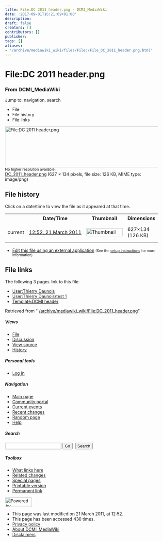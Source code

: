 ```yaml
---
title: File:DC 2011 header.png - DCMI_MediaWiki
date: '2017-09-01T16:21:09+01:00'
description: 
draft: false
creators: []
contributors: []
publisher: 
tags: []
aliases:
- "/archive/mediawiki_wiki/files/File:/File_DC_2011_header.png.html"
---
```


<a id="top"></a>
# File:DC 2011 header.png

### From DCMI\_MediaWiki

Jump to: navigation, search
<!-- start content -->
- File
- File history
- File links

 [<img alt="File:DC 2011 header.png" src="/images/9/9f/DC_2011_header.png" width="627" height="134">](/archive/mediawiki_wiki/files/DC_2011_header.png)  
<small>No higher resolution available.</small>  
 [DC\_2011\_header.png](/images/9/9f/DC_2011_header.png)‎ (627 × 134 pixels, file size: 126 KB, MIME type: image/png)
<!-- 
NewPP limit report
Preprocessor node count: 0/1000000
Post-expand include size: 0/2097152 bytes
Template argument size: 0/2097152 bytes
Expensive parser function count: 0/100
-->
## File history

Click on a date/time to view the file as it appeared at that time.

<table class="wikitable filehistory">
  <tr>
    <td></td>
    <th>Date/Time</th>
    <th>Thumbnail</th>
    <th>Dimensions</th>
    <th>User</th>
    <th>Comment</th>
  </tr>
  <tr>
    <td>current</td>
    <td class="filehistory-selected" style="white-space: nowrap;"><a href="/archive/mediawiki_wiki/files/DC_2011_header.png">12:52, 21 March 2011</a></td>
    <td><a href="/images/9/9f/DC_2011_header.png"><img alt="Thumbnail for version as of 12:52, 21 March 2011" src="/images/9/9f/DC_2011_header.png" width="120" height="26"></a></td>
    <td>627×134 <span style="white-space: nowrap;">(126 KB)</span>
    </td>
    <td>
      <a href="/index.php/User:Thierry_Daunois" title="User:Thierry Daunois" class="mw-userlink">Thierry Daunois</a> <span style="white-space: nowrap;"> <span class="mw-usertoollinks">(<a href="/index.php?title=User_talk:Thierry_Daunois&amp;action=edit&amp;redlink=1" class="new" title="User talk:Thierry Daunois (page does not exist)">Talk</a> | <a href="/index.php/Special:Contributions/Thierry_Daunois" title="Special:Contributions/Thierry Daunois">contribs</a>)</span></span>
    </td>
    <td></td>
  </tr>
</table>

  

- [Edit this file using an external application](/index.php?title=File:DC_2011_header.png&action=edit&externaledit=true&mode=file "File:DC 2011 header.png") <small>(See the <a href="http://www.mediawiki.org/wiki/Manual:External_editors" class="external text" rel="nofollow">setup instructions</a> for more information)</small>

## File links

The following 3 pages link to this file:

- [User:Thierry Daunois](/index.php/User:Thierry_Daunois "User:Thierry Daunois")
- [User:Thierry Daunois/test 1](/index.php/User:Thierry_Daunois/test_1 "User:Thierry Daunois/test 1")
- [Template:DCMI header](/index.php/Template:DCMI_header "Template:DCMI header")

Retrieved from " [/archive/mediawiki_wiki/File:DC\_2011\_header.png](/archive/mediawiki_wiki/files/File:/File:DC_2011_header.png.html)"

<!-- end content -->

##### Views

- [File](/archive/mediawiki_wiki/files/File:/File:DC_2011_header.png.html "View the file page [c]")
- [Discussion](/index.php?title=File_talk:DC_2011_header.png&action=edit&redlink=1 "Discussion about the content page [t]")
- [View source](/index.php?title=File:DC_2011_header.png&action=edit "This page is protected.
You can view its source [e]")
- [History](/index.php?title=File:DC_2011_header.png&action=history "Past revisions of this page [h]")

##### Personal tools

- [Log in](/index.php?title=Special:UserLogin&returnto=File:DC_2011_header.png "You are encouraged to log in; however, it is not mandatory [o]")

<script type="text/javascript"> if (window.isMSIE55) fixalpha(); </script>

##### Navigation

- [Main page](/index.php/Main_Page "Visit the main page [z]")
- [Community portal](/index.php/DCMI_MediaWiki:Community_portal "About the project, what you can do, where to find things")
- [Current events](/index.php/DCMI_MediaWiki:Current_events "Find background information on current events")
- [Recent changes](/index.php/Special:RecentChanges "The list of recent changes in the wiki [r]")
- [Random page](/index.php/Special:Random "Load a random page [x]")
- [Help](/index.php/Help:Contents "The place to find out")

##### <label for="searchInput">Search</label>

<form action="/index.php" id="searchform">
				<input type="hidden" name="title" value="Special:Search">
				<input id="searchInput" title="Search DCMI_MediaWiki" accesskey="f" type="search" name="search">
				<input type="submit" name="go" class="searchButton" id="searchGoButton" value="Go" title="Go to a page with this exact name if exists"> 
				<input type="submit" name="fulltext" class="searchButton" id="mw-searchButton" value="Search" title="Search the pages for this text">
			</form>

##### Toolbox

- [What links here](/index.php/Special:WhatLinksHere/File:DC_2011_header.png "List of all wiki pages that link here [j]")
- [Related changes](/index.php/Special:RecentChangesLinked/File:DC_2011_header.png "Recent changes in pages linked from this page [k]")
- [Special pages](/index.php/Special:SpecialPages "List of all special pages [q]")
- [Printable version](/index.php?title=File:DC_2011_header.png&printable=yes "Printable version of this page [p]")
- [Permanent link](/index.php?title=File:DC_2011_header.png&oldid=33 "Permanent link to this revision of the page")

<!-- end of the left (by default at least) column -->

 [<img src="/skins/common/images/poweredby_mediawiki_88x31.png" height="31" width="88" alt="Powered by MediaWiki">](http://www.mediawiki.org/)

- This page was last modified on 21 March 2011, at 12:52.
- This page has been accessed 430 times.
- [Privacy policy](/index.php/DCMI_MediaWiki:Privacy_policy "DCMI MediaWiki:Privacy policy")
- [About DCMI\_MediaWiki](/index.php/DCMI_MediaWiki:About "DCMI MediaWiki:About")
- [Disclaimers](/index.php/DCMI_MediaWiki:General_disclaimer "DCMI MediaWiki:General disclaimer")

<script>if (window.runOnloadHook) runOnloadHook();</script><!-- Served in 0.511 secs. -->
